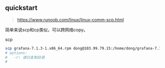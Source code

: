 

## quickstart


>https://www.runoob.com/linux/linux-comm-scp.html



简单来说scp和cp类似，可以跨网络copy。

scp <source> <dest>

```bash
scp grafana-7.1.3-1.x86_64.rpm dong@103.99.79.15:/home/dong/grafana-7.1.3-1.x86_64.rpm
# options:
#   -r: 递归复制目录
#   

```


